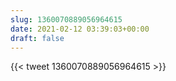 ```yaml
---
slug: 1360070889056964615
date: 2021-02-12 03:39:03+00:00
draft: false
---
```


{{< tweet 1360070889056964615 >}}

